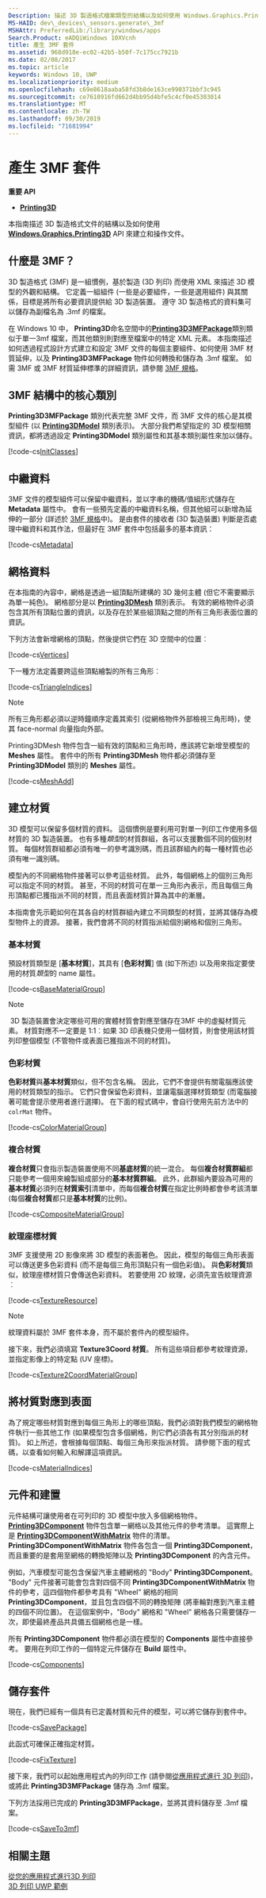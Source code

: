 ```yaml
---
Description: 描述 3D 製造格式檔案類型的結構以及如何使用 Windows.Graphics.Printing3D API 來建立和操作。
MS-HAID: dev\_devices\_sensors.generate\_3mf
MSHAttr: PreferredLib:/library/windows/apps
Search.Product: eADQiWindows 10XVcnh
title: 產生 3MF 套件
ms.assetid: 968d918e-ec02-42b5-b50f-7c175cc7921b
ms.date: 02/08/2017
ms.topic: article
keywords: Windows 10, UWP
ms.localizationpriority: medium
ms.openlocfilehash: c69e8618aaba58fd3b8de163ce990371bbf3c945
ms.sourcegitcommit: ce7610916fd662d4bb95d4bfe5c4cf0e45303014
ms.translationtype: MT
ms.contentlocale: zh-TW
ms.lasthandoff: 09/30/2019
ms.locfileid: "71681994"
---
```

# <a name="generate-a-3mf-package"></a>產生 3MF 套件

**重要 API**

-   [**Printing3D**](https://docs.microsoft.com/uwp/api/windows.graphics.printing3d)

本指南描述 3D 製造格式文件的結構以及如何使用 [**Windows.Graphics.Printing3D**](https://docs.microsoft.com/uwp/api/windows.graphics.printing3d) API 來建立和操作文件。

## <a name="what-is-3mf"></a>什麼是 3MF？

3D 製造格式 (3MF) 是一組慣例，基於製造 (3D 列印) 而使用 XML 來描述 3D 模型的外觀和結構。 它定義一組組件 (一些是必要組件，一些是選用組件) 與其關係，目標是將所有必要資訊提供給 3D 製造裝置。 遵守 3D 製造格式的資料集可以儲存為副檔名為 .3mf 的檔案。

在 Windows 10 中， **Printing3D**命名空間中的[**Printing3D3MFPackage**](https://docs.microsoft.com/uwp/api/windows.graphics.printing3d.printing3d3mfpackage)類別類似于單一3mf 檔案，而其他類別則對應至檔案中的特定 XML 元素。 本指南描述如何透過程式設計方式建立和設定 3MF 文件的每個主要組件、如何使用 3MF 材質延伸，以及 **Printing3D3MFPackage** 物件如何轉換和儲存為 .3mf 檔案。 如需 3MF 或 3MF 材質延伸標準的詳細資訊，請參閱 [3MF 規格](https://3mf.io/what-is-3mf/3mf-specification/)。

<!-- >**Note** This guide describes how to construct a 3MF document from scratch. If you wish to make changes to an already existing 3MF document provided in the form of a .3mf file, you simply need to convert it to a **Printing3D3MFPackage** and alter the contained classes/properties in the same way (see [link]) below). -->


## <a name="core-classes-in-the-3mf-structure"></a>3MF 結構中的核心類別

**Printing3D3MFPackage** 類別代表完整 3MF 文件，而 3MF 文件的核心是其模型組件 (以 [**Printing3DModel**](https://docs.microsoft.com/uwp/api/windows.graphics.printing3d.printing3dmodel) 類別表示)。 大部分我們希望指定的 3D 模型相關資訊，都將透過設定 **Printing3DModel** 類別屬性和其基本類別屬性來加以儲存。

[!code-cs[InitClasses](./code/3dprinthowto/cs/Generate3MFMethods.cs#SnippetInitClasses)]

<!-- >**Note** We do not yet associate the **Printing3D3MFPackage** with its corresponding **Printing3DModel** object. Only after fleshing out the **Printing3DModel** with all of the information we wish to specify will we make that association (see [link]). -->

## <a name="metadata"></a>中繼資料

3MF 文件的模型組件可以保留中繼資料，並以字串的機碼/值組形式儲存在 **Metadata** 屬性中。 會有一些預先定義的中繼資料名稱，但其他組可以新增為延伸的一部分 (詳述於 [3MF 規格](https://3mf.io/what-is-3mf/3mf-specification/)中)。 是由套件的接收者 (3D 製造裝置) 判斷是否處理中繼資料和其作法，但最好在 3MF 套件中包括最多的基本資訊：

[!code-cs[Metadata](./code/3dprinthowto/cs/Generate3MFMethods.cs#SnippetMetadata)]

## <a name="mesh-data"></a>網格資料

在本指南的內容中，網格是透過一組頂點所建構的 3D 幾何主體 (但它不需要顯示為單一純色)。 網格部分是以 [**Printing3DMesh**](https://docs.microsoft.com/uwp/api/windows.graphics.printing3d.printing3dmesh) 類別表示。 有效的網格物件必須包含其所有頂點位置的資訊，以及存在於某些組頂點之間的所有三角形表面位置的資訊。

下列方法會新增網格的頂點，然後提供它們在 3D 空間中的位置︰

[!code-cs[Vertices](./code/3dprinthowto/cs/Generate3MFMethods.cs#SnippetVertices)]

下一種方法定義要跨這些頂點繪製的所有三角形︰

[!code-cs[TriangleIndices](./code/3dprinthowto/cs/Generate3MFMethods.cs#SnippetTriangleIndices)]

> [!NOTE]
> 所有三角形都必須以逆時鐘順序定義其索引 (從網格物件外部檢視三角形時)，使其 face-normal 向量指向外部。

Printing3DMesh 物件包含一組有效的頂點和三角形時，應該將它新增至模型的 **Meshes** 屬性。 套件中的所有 **Printing3DMesh** 物件都必須儲存至 **Printing3DModel** 類別的 **Meshes** 屬性。

[!code-cs[MeshAdd](./code/3dprinthowto/cs/Generate3MFMethods.cs#SnippetMeshAdd)]


## <a name="create-materials"></a>建立材質


3D 模型可以保留多個材質的資料。 這個慣例是要利用可對單一列印工作使用多個材質的 3D 製造裝置。 也有多種*類型*的材質群組，各可以支援數個不同的個別材質。 每個材質群組都必須有唯一的參考識別碼，而且該群組內的每一種材質也必須有唯一識別碼。

模型內的不同網格物件接著可以參考這些材質。 此外，每個網格上的個別三角形可以指定不同的材質。 甚至，不同的材質可在單一三角形內表示，而且每個三角形頂點都已獲指派不同的材質，而且表面材質計算為其中的漸層。

本指南會先示範如何在其各自的材質群組內建立不同類型的材質，並將其儲存為模型物件上的資源。 接著，我們會將不同的材質指派給個別網格和個別三角形。

### <a name="base-materials"></a>基本材質

預設材質類型是 [**基本材質**]，其具有 [**色彩材質**] 值 (如下所述) 以及用來指定要使用的材質*類型*的 name 屬性。

[!code-cs[BaseMaterialGroup](./code/3dprinthowto/cs/Generate3MFMethods.cs#SnippetBaseMaterialGroup)]

> [!NOTE]
> 3D 製造裝置會決定哪些可用的實體材質會對應至儲存在3MF 中的虛擬材質元素。 材質對應不一定要是 1:1︰如果 3D 印表機只使用一個材質，則會使用該材質列印整個模型 (不管物件或表面已獲指派不同的材質)。

### <a name="color-materials"></a>色彩材質

**色彩材質**與**基本材質**類似，但不包含名稱。 因此，它們不會提供有關電腦應該使用的材質類型的指示。 它們只會保留色彩資料，並讓電腦選擇材質類型 (而電腦接著可能會提示使用者進行選擇)。 在下面的程式碼中，會自行使用先前方法中的 `colrMat` 物件。

[!code-cs[ColorMaterialGroup](./code/3dprinthowto/cs/Generate3MFMethods.cs#SnippetColorMaterialGroup)]

### <a name="composite-materials"></a>複合材質

**複合材質**只會指示製造裝置使用不同**基底材質**的統一混合。 每個**複合材質群組**都只能參考一個用來繪製組成部分的**基本材質群組**。 此外，此群組內要設為可用的**基本材質**必須列在**材質索引**清單中，而每個**複合材質**在指定比例時都會參考該清單 (每個**複合材質**都只是**基本材質**的比例)。

[!code-cs[CompositeMaterialGroup](./code/3dprinthowto/cs/Generate3MFMethods.cs#SnippetCompositeMaterialGroup)]

### <a name="texture-coordinate-materials"></a>紋理座標材質

3MF 支援使用 2D 影像來將 3D 模型的表面著色。 因此，模型的每個三角形表面可以傳送更多色彩資料 (而不是每個三角形頂點只有一個色彩值)。 與**色彩材質**類似，紋理座標材質只會傳送色彩資料。 若要使用 2D 紋理，必須先宣告紋理資源︰

[!code-cs[TextureResource](./code/3dprinthowto/cs/Generate3MFMethods.cs#SnippetTextureResource)]

> [!NOTE]
> 紋理資料屬於 3MF 套件本身，而不屬於套件內的模型組件。

接下來，我們必須填寫 **Texture3Coord 材質**。 所有這些項目都參考紋理資源，並指定影像上的特定點 (UV 座標)。

[!code-cs[Texture2CoordMaterialGroup](./code/3dprinthowto/cs/Generate3MFMethods.cs#SnippetTexture2CoordMaterialGroup)]

## <a name="map-materials-to-faces"></a>將材質對應到表面

為了規定哪些材質對應到每個三角形上的哪些頂點，我們必須對我們模型的網格物件執行一些其他工作 (如果模型包含多個網格，則它們必須各有其分別指派的材質)。 如上所述，會根據每個頂點、每個三角形來指派材質。 請參閱下面的程式碼，以查看如何輸入和解譯這項資訊。

[!code-cs[MaterialIndices](./code/3dprinthowto/cs/Generate3MFMethods.cs#SnippetMaterialIndices)]

## <a name="components-and-build"></a>元件和建置

元件結構可讓使用者在可列印的 3D 模型中放入多個網格物件。 [  **Printing3DComponent**](https://docs.microsoft.com/uwp/api/windows.graphics.printing3d.printing3dcomponent) 物件包含單一網格以及其他元件的參考清單。 這實際上是 [**Printing3DComponentWithMatrix**](https://docs.microsoft.com/uwp/api/windows.graphics.printing3d.printing3dcomponentwithmatrix) 物件的清單。 **Printing3DComponentWithMatrix** 物件各包含一個 **Printing3DComponent**，而且重要的是套用至網格的轉換矩陣以及 **Printing3DComponent** 的內含元件。

例如，汽車模型可能包含保留汽車主體網格的 "Body" **Printing3DComponent**。 "Body" 元件接著可能會包含對四個不同 **Printing3DComponentWithMatrix** 物件的參考，這四個物件都參考具有 "Wheel" 網格的相同 **Printing3DComponent**，並且包含四個不同的轉換矩陣 (將車輪對應到汽車主體的四個不同位置)。 在這個案例中，"Body" 網格和 "Wheel" 網格各只需要儲存一次，即使最終產品共具備五個網格也是一樣。

所有 **Printing3DComponent** 物件都必須在模型的 **Components** 屬性中直接參考。 要用在列印工作的一個特定元件儲存在 **Build** 屬性中。

[!code-cs[Components](./code/3dprinthowto/cs/Generate3MFMethods.cs#SnippetComponents)]

## <a name="save-package"></a>儲存套件
現在，我們已經有一個具有已定義材質和元件的模型，可以將它儲存到套件中。

[!code-cs[SavePackage](./code/3dprinthowto/cs/Generate3MFMethods.cs#SnippetSavePackage)]

此函式可確保正確指定材質。

[!code-cs[FixTexture](./code/3dprinthowto/cs/Generate3MFMethods.cs#SnippetFixTexture)]

接下來，我們可以起始應用程式內的列印工作 (請參閱[從應用程式進行 3D 列印](https://docs.microsoft.com/windows/uwp/devices-sensors/3d-print-from-app))，或將此 **Printing3D3MFPackage** 儲存為 .3mf 檔案。

下列方法採用已完成的 **Printing3D3MFPackage**，並將其資料儲存至 .3mf 檔案。

[!code-cs[SaveTo3mf](./code/3dprinthowto/cs/Generate3MFMethods.cs#SnippetSaveTo3mf)]

## <a name="related-topics"></a>相關主題

[從您的應用程式進行3D 列印](https://docs.microsoft.com/windows/uwp/devices-sensors/3d-print-from-app)  
[3D 列印 UWP 範例](https://github.com/Microsoft/Windows-universal-samples/tree/master/Samples/3DPrinting)
 

 

 
